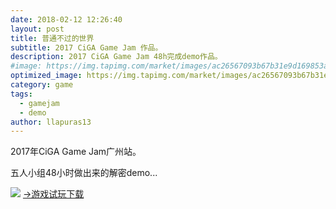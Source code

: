 ```yaml
---
date: 2018-02-12 12:26:40
layout: post
title: 普通不过的世界
subtitle: 2017 CiGA Game Jam 作品。
description: 2017 CiGA Game Jam 48h完成demo作品。
#image: https://img.tapimg.com/market/images/ac26567093b67b31e9d169853a701be7.PNG?imageView2/2/h/560/q/80/format/jpg/interlace/1/ignore-error/1
optimized_image: https://img.tapimg.com/market/images/ac26567093b67b31e9d169853a701be7.PNG?imageView2/2/h/560/q/80/format/jpg/interlace/1/ignore-error/1
category: game
tags:
  - gamejam
  - demo
author: llapuras13
---
```


2017年CiGA Game Jam广州站。

五人小组48小时做出来的解密demo...

![](https://c-ssl.duitang.com/uploads/item/202004/02/20200402135332_uJMQQ.thumb.600_0.jpeg)
[→游戏试玩下载](https://www.taptap.com/app/53971)